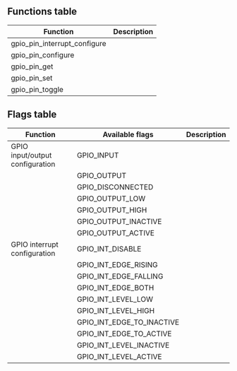 ## Functions table
| Function | Description |
| --- | --- |
| gpio_pin_interrupt_configure |  |
| gpio_pin_configure |  |
| gpio_pin_get |  |
| gpio_pin_set |  |
| gpio_pin_toggle |  |

## Flags table
| Function | Available flags | Description
| --- | --- | --- |
| GPIO input/output configuration | GPIO_INPUT | |
| | GPIO_OUTPUT |  |
| | GPIO_DISCONNECTED |  |
| | GPIO_OUTPUT_LOW |  |
| | GPIO_OUTPUT_HIGH |  |
| | GPIO_OUTPUT_INACTIVE |  |
| | GPIO_OUTPUT_ACTIVE |  |
| GPIO interrupt configuration | GPIO_INT_DISABLE |  |
| | GPIO_INT_EDGE_RISING |  |
| | GPIO_INT_EDGE_FALLING |  |
| | GPIO_INT_EDGE_BOTH |  |
| | GPIO_INT_LEVEL_LOW |  |
| | GPIO_INT_LEVEL_HIGH |  |
| | GPIO_INT_EDGE_TO_INACTIVE |  |
| | GPIO_INT_EDGE_TO_ACTIVE |  |
| | GPIO_INT_LEVEL_INACTIVE |  |
| | GPIO_INT_LEVEL_ACTIVE |  |